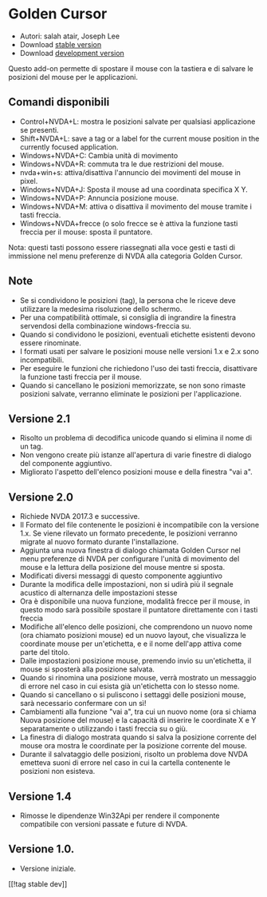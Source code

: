 # Golden Cursor #

* Autori: salah atair, Joseph Lee
* Download [stable version][1]
* Download [development version][2]

Questo add-on permette di spostare il mouse con la tastiera e di salvare le
posizioni del mouse per le applicazioni. 

## Comandi disponibili

* Control+NVDA+L: mostra le posizioni salvate per qualsiasi applicazione se
  presenti.
* Shift+NVDA+L: save a tag or a label for the current mouse position in the
  currently focused application.
* Windows+NVDA+C: Cambia unità di movimento
* Windows+NVDA+R: commuta tra le due  restrizioni del mouse.
* nvda+win+s: attiva/disattiva l'annuncio dei movimenti del mouse in pixel.
* Windows+NVDA+J: Sposta il mouse ad una coordinata specifica X Y.
* Windows+NVDA+P: Annuncia posizione mouse.
* Windows+NVDA+M: attiva o disattiva il movimento del mouse tramite i tasti
  freccia.
* Windows+NVDA+frecce (o solo frecce se è attiva la funzione tasti freccia
  per il mouse: sposta il puntatore.

Nota: questi tasti possono essere riassegnati alla voce gesti e tasti di
immissione nel menu preferenze di NVDA alla categoria Golden Cursor.

## Note

* Se si condividono le posizioni (tag), la persona che le riceve deve
  utilizzare la medesima risoluzione dello schermo.
* Per una compatibilità ottimale, si consiglia di ingrandire la finestra
  servendosi della combinazione windows-freccia su.
* Quando si condividono le posizioni, eventuali etichette esistenti devono
  essere rinominate.
* I formati usati per salvare le posizioni mouse nelle versioni 1.x e 2.x
  sono incompatibili.
* Per eseguire le funzioni che richiedono l'uso dei tasti freccia,
  disattivare la funzione tasti freccia per il mouse.
* Quando si cancellano le posizioni memorizzate, se non sono rimaste
  posizioni salvate, verranno eliminate le posizioni per l'applicazione.

## Versione 2.1

* Risolto un problema di decodifica unicode quando si elimina il nome di un
  tag.
* Non vengono create più istanze all'apertura di varie finestre di dialogo
  del componente aggiuntivo.
* Migliorato l'aspetto dell'elenco posizioni mouse e della finestra "vai a".

## Versione 2.0

* Richiede NVDA 2017.3 e successive.
* Il Formato del file contenente le posizioni è incompatibile con la
  versione 1.x. Se viene rilevato un formato precedente, le posizioni
  verranno migrate al nuovo formato durante l'installazione.
* Aggiunta una nuova finestra di dialogo chiamata Golden Cursor nel menu
  preferenze di NVDA  per configurare l'unità di movimento del mouse e la
  lettura della posizione del mouse mentre si sposta.
* Modificati diversi messaggi di questo componente aggiuntivo
* Durante la modifica delle impostazioni, non si udirà più il segnale
  acustico di alternanza delle impostazioni stesse
* Ora è disponibile una nuova funzione,  modalità frecce per il mouse, in
  questo modo sarà possibile spostare il puntatore direttamente con i tasti
  freccia
* Modifiche all'elenco delle posizioni, che comprendono un nuovo nome (ora
  chiamato posizioni mouse) ed un nuovo layout, che visualizza le coordinate
  mouse per un'etichetta, e e il nome dell'app attiva come parte del titolo.
* Dalle impostazioni posizione mouse, premendo invio su un'etichetta, il
  mouse si sposterà alla posizione salvata.
* Quando si rinomina una posizione mouse, verrà mostrato un messaggio di
  errore nel caso in cui esista già un'etichetta con lo stesso nome.
* Quando si cancellano o si puliscono i settaggi delle posizioni mouse, sarà
  necessario confermare con un sì!
* Cambiamenti alla funzione "vai a", tra cui un nuovo nome (ora si chiama
  Nuova posizione del mouse) e la capacità di inserire le coordinate X e Y
  separatamente o utilizzando i tasti freccia su o giù. 
* La finestra di dialogo mostrata quando si salva la posizione corrente del
  mouse ora mostra le coordinate per la posizione corrente del mouse. 
* Durante il salvataggio delle posizioni, risolto un problema dove NVDA
  emetteva suoni di errore nel caso in cui la cartella contenente le
  posizioni non esisteva.

## Versione 1.4

* Rimosse le dipendenze Win32Api per rendere il componente compatibile con
  versioni passate e future di NVDA.

## Versione 1.0.

* Versione iniziale.

[[!tag stable dev]]

[1]: https://addons.nvda-project.org/files/get.php?file=gc

[2]: https://addons.nvda-project.org/files/get.php?file=gc-dev
